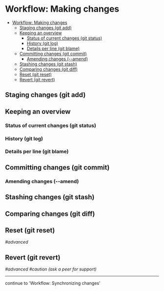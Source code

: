 # Workflow: Making changes

- [Workflow: Making changes](#workflow-making-changes)
  - [Staging changes (git add)](#staging-changes-git-add)
  - [Keeping an overview](#keeping-an-overview)
    - [Status of current changes (git status)](#status-of-current-changes-git-status)
    - [History (git log)](#history-git-log)
    - [Details per line (git blame)](#details-per-line-git-blame)
  - [Committing changes (git commit)](#committing-changes-git-commit)
    - [Amending changes (--amend)](#amending-changes---amend)
  - [Stashing changes (git stash)](#stashing-changes-git-stash)
  - [Comparing changes (git diff)](#comparing-changes-git-diff)
  - [Reset (git reset)](#reset-git-reset)
  - [Revert (git revert)](#revert-git-revert)

## Staging changes (git add)

## Keeping an overview

  ### Status of current changes (git status)

  ### History (git log)

  ### Details per line (git blame)

## Committing changes (git commit)

### Amending changes (--amend)

## Stashing changes (git stash)

## Comparing changes (git diff)

## Reset (git reset)

*#advanced*

## Revert (git revert)

*#advanced* *#caution (ask a peer for support)*

---

continue to 'Workflow: Synchronizing changes'
